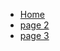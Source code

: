 <ul class="breadcrumb">
  <li><a href="#">Home</a></li>
  <li><a href="#">page 2</a></li>
  <li><a href="#">page 3</a></li>
</ul>


